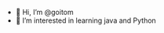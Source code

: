 - 👋 Hi, I’m @goitom
- 👀 I’m interested in learning java and Python  

<!---
goitomGerebtsana/JavaProblems is a ✨ special ✨ repository because its `README.md` (this file) appears on your GitHub profile.
You can click the Preview link to take a look at your changes.
--->
